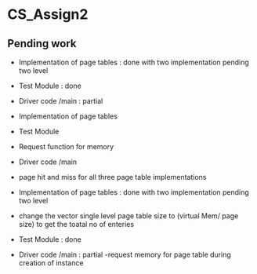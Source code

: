 # CS_Assign2

## Pending work

- Implementation of page tables : done with two implementation pending two level
- Test Module : done
- Driver code /main : partial

- Implementation of page tables
- Test Module
- Request function for memory
- Driver code /main
- page hit and miss for all three page table implementations


- Implementation of page tables : done with two implementation pending two level
-   change the vector single level page table size to (virtual Mem/ page size) to get the toatal no of enteries
- Test Module : done
- Driver code /main : partial
    -request memory for page table during  creation of instance
